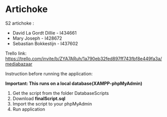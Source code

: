 # Artichoke

S2 artichoke :

- David La Gordt Dillie - I434661 
- Mary Joseph - I428672 
- Sebastian Bokkestijn - I437602 

Trello link: https://trello.com/invite/b/ZYA7ARuh/1a790eb32fed897ff743fbf8e449fa3a/mediabazaar

Instruction before running the application:

**Important: This runs on a local database(XAMPP-phpMyAdmin)**

1. Get the script from the folder DatabaseScripts
2. Download **finalScript.sql**
3. Import the script to your phpMyAdmin
4. Run application
